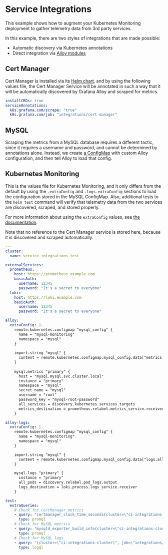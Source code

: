 # Service Integrations

This example shows how to augment your Kubernetes Monitoring deployment to gather telemetry data from 3rd party services.

In this example, there are two styles of integrations that are made possible:

-   Automatic discovery via Kubernetes annotations
-   Direct integration via [Alloy modules](https://grafana.com/docs/alloy/latest/concepts/modules/)

## Cert Manager

Cert Manager is installed via its [Helm chart](https://cert-manager.io/docs/installation/helm/), and by using the
following values file, the Cert Manager Service will be annotated in such a way that it will be automatically discovered
by Grafana Alloy and scraped for metrics.

```yaml
installCRDs: true
serviceAnnotations:
  k8s.grafana.com/scrape: "true"
  k8s.grafana.com/job: "integrations/cert-manager"
```

## MySQL

Scraping the metrics from a MySQL database requires a different tactic, since it requires a username and password, and
cannot be determined by annotations alone. Instead, we create [a ConfigMap](./mysql-config.yaml) with custom Alloy configuration, and
then tell Alloy to load that config.

## Kubernetes Monitoring

This is the values file for Kubernetes Monitoring, and it only differs from the default by using the `.extraConfig` and
`.logs.extraConfig` sections to load the configuration stored in the MySQL ConfigMap. Also, additional tests to the
`helm test` command will verify that telemetry data from the two services are discovered, scraped, and stored properly.

For more information about using the `extraConfig` values, see [the documentation](../../charts/k8s-monitoring/docs/UsingExtraConfig.md).

Note that no reference to the Cert Manager service is stored here, because it is discovered and scraped automatically.

<!-- values file start -->
```yaml
---
cluster:
  name: service-integrations-test

externalServices:
  prometheus:
    host: https://prometheus.example.com
    basicAuth:
      username: 12345
      password: "It's a secret to everyone"
  loki:
    host: https://loki.example.com
    basicAuth:
      username: 12345
      password: "It's a secret to everyone"

alloy:
  extraConfig: |-
    remote.kubernetes.configmap "mysql_config" {
      name = "mysql-monitoring"
      namespace = "mysql"
    }
  
    import.string "mysql" {
      content = remote.kubernetes.configmap.mysql_config.data["metrics.alloy"]
    }
  
    mysql.metrics "primary" {
      host = "mysql.mysql.svc.cluster.local"
      instance = "primary"
      namespace = "mysql"
      secret_name = "mysql"
      username = "root"
      password_key = "mysql-root-password"
      all_services = discovery.kubernetes.services.targets
      metrics_destination = prometheus.relabel.metrics_service.receiver
    }

alloy-logs:
  extraConfig: |-
    remote.kubernetes.configmap "mysql_config" {
      name = "mysql-monitoring"
      namespace = "mysql"
    }

    import.string "mysql" {
      content = remote.kubernetes.configmap.mysql_config.data["logs.alloy"]
    }

    mysql.logs "primary" {
      instance = "primary"
      all_pods = discovery.relabel.pod_logs.output
      logs_destination = loki.process.logs_service.receiver
    }

test:
  extraQueries:
    # Check for CertManager metrics
    - query: "certmanager_clock_time_seconds{cluster=\"ci-integrations-cluster\"}"
      type: promql
    # Check for MySQL metrics
    - query: "mysqld_exporter_build_info{cluster=\"ci-integrations-cluster\"}"
      type: promql
    # Check for MySQL logs
    - query: "{cluster=\"ci-integrations-cluster\", job=\"integrations/mysql\"}"
      type: logql
```
<!-- values file end -->

